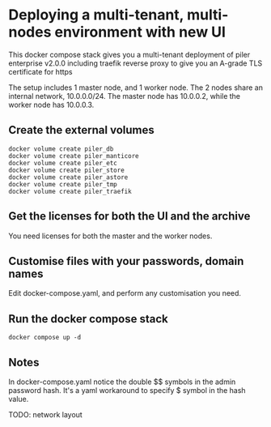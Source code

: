 # Deploying a multi-tenant, multi-nodes environment with new UI

This docker compose stack gives you a multi-tenant deployment of piler enterprise v2.0.0
including traefik reverse proxy to give you an A-grade TLS certificate for https

The setup includes 1 master node, and 1 worker node. The 2 nodes share an internal network,
10.0.0.0/24. The master node has 10.0.0.2, while the worker node has 10.0.0.3.

## Create the external volumes

```
docker volume create piler_db
docker volume create piler_manticore
docker volume create piler_etc
docker volume create piler_store
docker volume create piler_astore
docker volume create piler_tmp
docker volume create piler_traefik
```

## Get the licenses for both the UI and the archive

You need licenses for both the master and the worker nodes.

## Customise files with your passwords, domain names

Edit docker-compose.yaml, and perform any customisation you need.

## Run the docker compose stack

```
docker compose up -d
```

## Notes

In docker-compose.yaml notice the double $$ symbols in the admin password hash.
It's a yaml workaround to specify $ symbol in the hash value.


TODO: network layout
